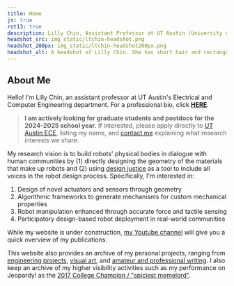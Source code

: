 ```yaml
---
title: Home
js: true
rot13: true
description: Lilly Chin, Assistant Professor at UT Austin (University of Texas)
headshot_src: img_static/ltchin-headshot.png
headshot_200px: img_static/ltchin-headshot200px.png
headshot_alt: A headshot of Lilly Chin. She has short hair and rectangular wireframe glasses.
---
```


## About Me
Hello! I'm Lilly Chin, an assistant professor at UT Austin's Electrical and Computer Engineering department. For a professional bio, click [**HERE**](/bio). 

> **I am actively looking for graduate students and postdocs for the 2024-2025 school year.** If interested, please apply directly to [UT Austin ECE](https://www.ece.utexas.edu/academics/graduate/admissions), listing my name, and [contact me](https://litchin.wordpress.com/contact/) explaining what research interests we share.

My research vision is to build robots' physical bodies in dialogue with human communities by (1) directly designing the geometry of the materials that make up robots and (2) using [design justice](https://designjustice.mitpress.mit.edu) as a tool to include all voices in the robot design process. Specifically, I'm interested in:
1. Design of novel actuators and sensors through geometry
1. Algorithmic frameworks to generate mechanisms for custom mechanical properties
1. Robot manipulation enhanced through accurate force and tactile sensing
1. Participatory design-based robot deployment in real-world communities

While my website is under construction, [my Youtube channel](https://www.youtube.com/channel/UCogl5084ngbvw_SfUKuLktw) will give you a quick overview of my publications.

This website also provides an archive of my personal projects, ranging from [engineering projects](/projects/making), [visual art](/projects/crafting), and [amateur and professional writing](/projects/writing). I also keep an archive of my higher visibility activities such as my performance on Jeopardy! as the [2017 College Champion / "spiciest memelord"](/press/#jeopardy).


<!-- For contact info -->
<script>
	unobfuscate("obfuscate", "\<n uers='znvygb\:ygpuva\@hgrknf.rqh'\>ygpuva\@hgrknf.rqh\<\/n\>");
</script>